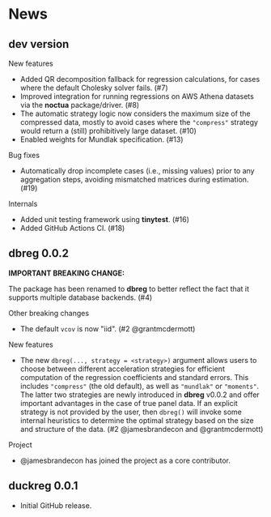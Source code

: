 # News

## dev version

New features

- Added QR decomposition fallback for regression calculations, for cases where
  the default Cholesky solver fails. (#7)
- Improved integration for running regressions on AWS Athena datasets via the
  **noctua** package/driver. (#8)
- The automatic strategy logic now considers the maximum size of the compressed 
  data, mostly to avoid cases where the `"compress"` strategy would return a
  (still) prohibitively large dataset. (#10)
- Enabled weights for Mundlak specification. (#13)

Bug fixes

- Automatically drop incomplete cases (i.e., missing values) prior to any
  aggregation steps, avoiding mismatched matrices during estimation. (#19)

Internals

- Added unit testing framework using **tinytest**. (#16)
- Added GitHub Actions CI. (#18)

## dbreg 0.0.2

**IMPORTANT BREAKING CHANGE:**

The package has been renamed to **dbreg** to better reflect the fact that it
supports multiple database backends. (#4)

Other breaking changes

- The default `vcov` is now "iid". (#2 @grantmcdermott)

New features 

- The new `dbreg(..., strategy = <strategy>)` argument allows users to choose
  between different acceleration strategies for efficient computation of the
  regression coefficients and standard errors. This includes `"compress"` (the
  old default), as well as `"mundlak"` or `"moments"`. The latter two strategies 
  are newly introduced in **dbreg** v0.0.2 and offer important advantages in the 
  case of true panel data. If an explicit strategy is not provided by the user, 
  then `dbreg()` will invoke some internal heuristics to determine the optimal
  strategy based on the size and structure of the data. (#2 @jamesbrandecon
  and @grantmcdermott)

Project

- @jamesbrandecon has joined the project as a core contributor.

## duckreg 0.0.1

* Initial GitHub release.
